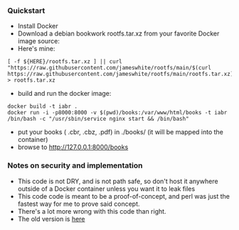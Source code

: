### Quickstart

  - Install Docker
  - Download a debian bookwork rootfs.tar.xz from your favorite Docker image source:
  - Here's mine:
```
[ -f ${HERE}/rootfs.tar.xz ] || curl "https://raw.githubusercontent.com/jameswhite/rootfs/main/$(curl https://raw.githubusercontent.com/jameswhite/rootfs/main/rootfs.tar.xz)" > rootfs.tar.xz
```
  - build and run the docker image:
```
docker build -t iabr .
docker run -i -p8000:8000 -v $(pwd)/books:/var/www/html/books -t iabr /bin/bash -c "/usr/sbin/service nginx start && /bin/bash"
```
  - put your books ( .cbr, .cbz, .pdf) in ./books/ (it will be mapped into the container)
  - browse to http://127.0.0.1:8000/books

### Notes on security and implementation
  - This code is not DRY, and is not path safe, so don't host it anywhere outside of a Docker container unless you want it to leak files
  - This code code is meant to be a proof-of-concept, and perl was just the fastest way for me to prove said concept.
  - There's a lot more wrong with this code than right.
  - The old version is [here](https://github.com/jameswhite/iabr/tree/9aa19ddcf9c75f47a00f782ebb29d1017aeb43b8)
